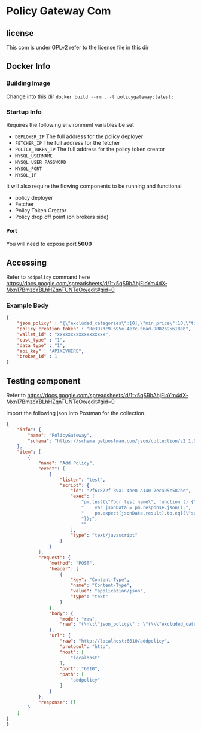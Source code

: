 # Policy Gateway Com

## license
This com is under GPLv2 refer to the license file in this dir

## Docker Info

### Building Image
Change into this dir
`docker build --rm . -t policygateway:latest;`

### Startup Info
Requires the following environment variables be set 
* `DEPLOYER_IP` The full address for the policy deployer
* `FETCHER_IP` The full address for the fetcher
* `POLICY_TOKEN_IP` The full address for the policy token creator
* `MYSQL_USERNAME`
* `MYSQL_USER_PASSWORD`
* `MYSQL_PORT`
* `MYSQL_IP` 

It will also require the flowing components to be running and functional 
* policy deployer
* Fetcher
* Policy Token Creator
* Policy drop off point (on brokers side)

#### Port
You will need to expose port **5000**

## Accessing
Refer to `addpolicy` command here https://docs.google.com/spreadsheets/d/1tx5qSRbAhjFloYm4dX-Mxn17BmzcYBLhHZqnTUNTeOo/edit#gid=0


### Example Body
``` json
{
	"json_policy" : "{\"excluded_categories\":[0],\"min_price\":10,\"time_period\":{\"start\":-4785955200,\"end\":693705600},\"data_type\":\"heart rate\",\"wallet_ID\":\"xxxxxxxxxxxxxxxxxx\",\"active\":[true, false],\"report_log\":[{\"data\":\"123\",\"hash\":\"321\"}]}",
	"policy_creation_token" : "8e397dc9-695e-4e7c-b6ad-9002695618ab",
    "wallet_id" : "xxxxxxxxxxxxxxxxxx",
    "cust_type" : "1",
    "data_type" : "1",
	"api_key" : "APIKEYHERE",
	"broker_id" : 1
}
```
## Testing component

Refer to https://docs.google.com/spreadsheets/d/1tx5qSRbAhjFloYm4dX-Mxn17BmzcYBLhHZqnTUNTeOo/edit#gid=0

Import the following json into Postman for the collection.

```json
{
	"info": {
		"name": "PolicyGateway",
		"schema": "https://schema.getpostman.com/json/collection/v2.1.0/collection.json"
	},
	"item": [
		{
			"name": "Add Policy",
			"event": [
				{
					"listen": "test",
					"script": {
						"id": "2f6c872f-39a1-4be8-a140-7eca95c587be",
						"exec": [
							"pm.test(\"Your test name\", function () {",
							"    var jsonData = pm.response.json();",
							"    pm.expect(jsonData.result).to.eql(\"success\");",
							"});",
							""
						],
						"type": "text/javascript"
					}
				}
			],
			"request": {
				"method": "POST",
				"header": [
					{
						"key": "Content-Type",
						"name": "Content-Type",
						"value": "application/json",
						"type": "text"
					}
				],
				"body": {
					"mode": "raw",
					"raw": "{\n\t\"json_policy\" : \"{\\\"excluded_categories\\\":[0],\\\"min_price\\\":10,\\\"time_period\\\":{\\\"start\\\":-4785955200,\\\"end\\\":693705600},\\\"data_type\\\":\\\"heart rate\\\",\\\"wallet_ID\\\":\\\"xxxxxxxxxxxxxxxxxx\\\",\\\"active\\\":[true, false],\\\"report_log\\\":[{\\\"data\\\":\\\"123\\\",\\\"hash\\\":\\\"321\\\"}]}\",\n\t\"policy_creation_token\" : \"XXXXXX\",\n\t\"wallet_id\" : \"xxxxxxxxxxxxxxxxxx\",\n    \"cust_type\" : \"1\",\n    \"data_type\" : \"1\",\n\t\"api_key\" : \"Dota2\",\n\t\"broker_id\" : 1\n}"
				},
				"url": {
					"raw": "http://localhost:6010/addpolicy",
					"protocol": "http",
					"host": [
						"localhost"
					],
					"port": "6010",
					"path": [
						"addpolicy"
					]
				}
			},
			"response": []
		}
	]
}
}
```

